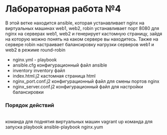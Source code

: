 <h1>Лабораторная работа №4</h1>

В этой ветке находится ansible, которая устанавливает nginx на виртуальных машинах web1, web2, robin
устанавливает порт 8080 для nginx на серверах web1, web2 и генерирует кастомную страницу, зайдя на которую можно понять на каком сервере вы находитесь. Также на сервере robin настраивает балансировку нагрузки серверов web1 и web2 в режиме round-robin

+ nginx.yml - playbook
+ ansible.cfg  конфигурационный файл ansible
+ inventory    inventory файл
+ index.html.j2  кастомная страница html
+ nginx_port.conf.j2  конфигурационный файл для смены портов nginx
+ nginx_server.conf.j2  конфигурационный файл для настройки балансировки

<h3> Порядок действий </h3> <br/>
команда для поднятия виртуальных машин
        vagrant up
команда для запуска playbook
         ansible-playbook nginx.yum
